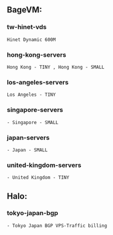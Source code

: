 ## BageVM: 

### tw-hinet-vds

    Hinet Dynamic 600M



### hong-kong-servers

    Hong Kong - TINY , Hong Kong - SMALL

### los-angeles-servers

    Los Angeles - TINY

### singapore-servers

    - Singapore - SMALL

### japan-servers

    - Japan - SMALL

### united-kingdom-servers

    - United Kingdom - TINY



## Halo:

### tokyo-japan-bgp

    - Tokyo Japan BGP VPS-Traffic billing